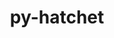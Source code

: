 ---
title: "py-hatchet"
layout: cache
categories: [package, develop]
meta: {"compilers": ["gcc@=7.5.0"], "num_specs": 6, "num_specs_by_stack": {"radiuss": 5, "root": 6}, "oss": ["ubuntu18.04"], "platforms": ["linux"], "stacks": ["radiuss", "root"], "targets": ["x86_64_v3"], "versions": ["1.4.0"]}
spec_details: [{"compiler": "gcc@=7.5.0", "hash": "asmrwiag47yelgjn5b4ed42y4aanazhq", "os": "ubuntu18.04", "platform": "linux", "size": "-", "stacks": ["root"], "tarball": "https://binaries.spack.io/develop/build_cache/linux-ubuntu18.04-x86_64_v3/gcc-7.5.0/py-hatchet-1.4.0/linux-ubuntu18.04-x86_64_v3-gcc-7.5.0-py-hatchet-1.4.0-asmrwiag47yelgjn5b4ed42y4aanazhq.spack", "target": "x86_64_v3", "variants": ["build_system=python_pip"], "versions": ["1.4.0"]}, {"compiler": "gcc@=7.5.0", "hash": "jmualdwgs5lubvu4g3gbwi73d76x2rsf", "os": "ubuntu18.04", "platform": "linux", "size": "-", "stacks": ["radiuss", "root"], "tarball": "https://binaries.spack.io/develop/build_cache/linux-ubuntu18.04-x86_64_v3/gcc-7.5.0/py-hatchet-1.4.0/linux-ubuntu18.04-x86_64_v3-gcc-7.5.0-py-hatchet-1.4.0-jmualdwgs5lubvu4g3gbwi73d76x2rsf.spack", "target": "x86_64_v3", "variants": ["build_system=python_pip"], "versions": ["1.4.0"]}, {"compiler": "gcc@=7.5.0", "hash": "u3pktcncezfbh6b2mpfsmqqwnmr4sa27", "os": "ubuntu18.04", "platform": "linux", "size": "-", "stacks": ["radiuss", "root"], "tarball": "https://binaries.spack.io/develop/build_cache/linux-ubuntu18.04-x86_64_v3/gcc-7.5.0/py-hatchet-1.4.0/linux-ubuntu18.04-x86_64_v3-gcc-7.5.0-py-hatchet-1.4.0-u3pktcncezfbh6b2mpfsmqqwnmr4sa27.spack", "target": "x86_64_v3", "variants": ["build_system=python_pip"], "versions": ["1.4.0"]}, {"compiler": "gcc@=7.5.0", "hash": "vitf6kvhbrosoirhvyxovsdhkqrl2if6", "os": "ubuntu18.04", "platform": "linux", "size": "-", "stacks": ["radiuss", "root"], "tarball": "https://binaries.spack.io/develop/build_cache/linux-ubuntu18.04-x86_64_v3/gcc-7.5.0/py-hatchet-1.4.0/linux-ubuntu18.04-x86_64_v3-gcc-7.5.0-py-hatchet-1.4.0-vitf6kvhbrosoirhvyxovsdhkqrl2if6.spack", "target": "x86_64_v3", "variants": ["build_system=python_pip"], "versions": ["1.4.0"]}, {"compiler": "gcc@=7.5.0", "hash": "x7v23vmnqmckrnziubiauaaqziljoyrp", "os": "ubuntu18.04", "platform": "linux", "size": "-", "stacks": ["radiuss", "root"], "tarball": "https://binaries.spack.io/develop/build_cache/linux-ubuntu18.04-x86_64_v3/gcc-7.5.0/py-hatchet-1.4.0/linux-ubuntu18.04-x86_64_v3-gcc-7.5.0-py-hatchet-1.4.0-x7v23vmnqmckrnziubiauaaqziljoyrp.spack", "target": "x86_64_v3", "variants": ["build_system=python_pip"], "versions": ["1.4.0"]}, {"compiler": "gcc@=7.5.0", "hash": "zscvnfai6kgnvhmxblnsjtfpqvj32w22", "os": "ubuntu18.04", "platform": "linux", "size": "-", "stacks": ["radiuss", "root"], "tarball": "https://binaries.spack.io/develop/build_cache/linux-ubuntu18.04-x86_64_v3/gcc-7.5.0/py-hatchet-1.4.0/linux-ubuntu18.04-x86_64_v3-gcc-7.5.0-py-hatchet-1.4.0-zscvnfai6kgnvhmxblnsjtfpqvj32w22.spack", "target": "x86_64_v3", "variants": ["build_system=python_pip"], "versions": ["1.4.0"]}]
---